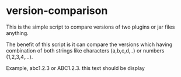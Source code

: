 # version-comparison

This is the simple script to compare versions of two plugins or jar files anything.

The benefit of this script is it can compare the versions which having combination of both strings like characters (a,b,c,d,..) or numbers (1,2,3,4,...).

Example, abc1.2.3 or ABC1.2.3.
this text should be display
